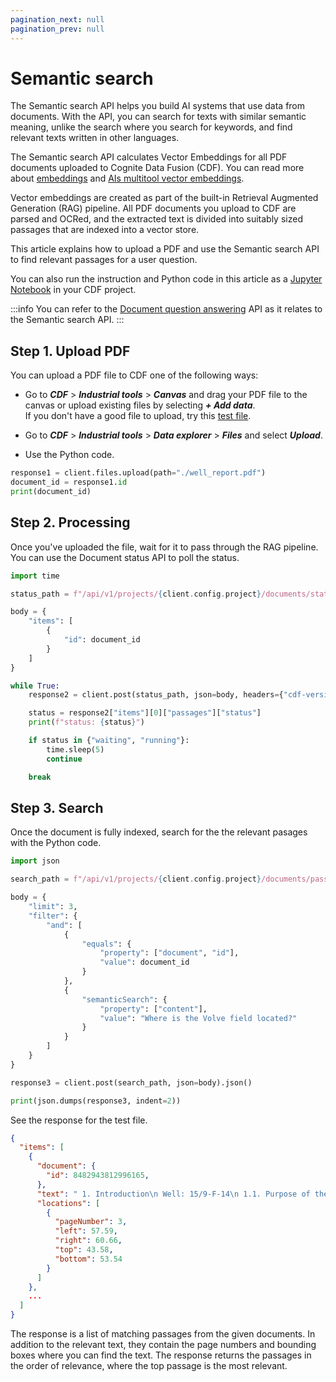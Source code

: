 ```yaml
---
pagination_next: null
pagination_prev: null
---
```


# Semantic search

The Semantic search API helps you build AI systems that use data from documents. With the API, you can search for texts with similar semantic meaning, unlike the search where you search for keywords, and find relevant texts written in other languages.

The Semantic search API calculates Vector Embeddings for all PDF documents uploaded to Cognite Data Fusion (CDF). You can read more about [embeddings](https://platform.openai.com/docs/guides/embeddings) and [AIs multitool vector embeddings](https://cloud.google.com/blog/topics/developers-practitioners/meet-ais-multitool-vector-embeddings).

Vector embeddings are created as part of the built-in Retrieval Augmented Generation (RAG) pipeline. All PDF documents you upload to CDF are parsed and OCRed, and the extracted text is divided into suitably sized passages that are indexed into a vector store.

This article explains how to upload a PDF and use the Semantic search API to find relevant passages for a user question.

You can also run the instruction and Python code in this article as a [Jupyter Notebook](./semantic_search.ipynb) in your CDF project.

:::info
You can refer to the [Document question answering](./document_qa) API as it relates to the Semantic search API.
:::

## Step 1. Upload PDF

You can upload a PDF file to CDF one of the following ways:

* Go to **_CDF_** > **_Industrial tools_** > **_Canvas_** and drag your PDF file to the canvas or upload existing files by selecting **_+ Add data_**.  
  If you don't have a good file to upload, try this [test file](./well_report.pdf).

* Go to **_CDF_** > **_Industrial tools_** > **_Data explorer_** > **_Files_** and select **_Upload_**.

* Use the Python code.

```python
response1 = client.files.upload(path="./well_report.pdf")
document_id = response1.id
print(document_id)
```

## Step 2. Processing

Once you've uploaded the file, wait for it to pass through the RAG pipeline. You can use the Document status API to poll the status.

```python
import time

status_path = f"/api/v1/projects/{client.config.project}/documents/status"

body = {
    "items": [
        {
            "id": document_id
        }
    ]
}

while True:
    response2 = client.post(status_path, json=body, headers={"cdf-version": "beta"}).json()

    status = response2["items"][0]["passages"]["status"]
    print(f"status: {status}")

    if status in {"waiting", "running"}:
        time.sleep(5)
        continue

    break
```

## Step 3. Search

Once the document is fully indexed, search for the the relevant pasages with the Python code.

```python
import json

search_path = f"/api/v1/projects/{client.config.project}/documents/passages/search"

body = {
    "limit": 3,
    "filter": {
        "and": [
            {
                "equals": {
                    "property": ["document", "id"],
                    "value": document_id
                }
            },
            {
                "semanticSearch": {
                    "property": ["content"],
                    "value": "Where is the Volve field located?"
                }
            }
        ]
    }
}

response3 = client.post(search_path, json=body).json()

print(json.dumps(response3, indent=2))
```

See the response for the test file.

```json
{
  "items": [
    {
      "document": {
        "id": 8482943812996165,
      },
      "text": " 1. Introduction\n Well: 15/9-F-14\n 1.1. Purpose of the project\n Volve is an oil field located in the southern part of the North Sea approximately eight kilometres north of Sleipner \u00d8st. The sea depth is approximately 90 metres. The development concept is a jack-up processing and drilling facility and a vessel for storing stabilized oil.\n The reservoir contains oil in a combined stratigraphic and structural trap with Jurassic and Triassic sandstones in the Hugin formation. The western part of the structure is heavily faulted and it is uncertain if there is communication across the faults.\n Volve will be recovered by water injection.\n The rich gas will be transported to Sleipner A and exported onwards from there.\n Well F-14 is designed as an oil producer in the Volve development drilling program. The F-14 well is the second oil producer on the Volve Field. The well is located in a structural high position on the crest of the structure 800m up flank of the NO 15/9-19A discovery well.\n Main objectives:\n To establish an oil production well draining the northern and northwest flank of the Volve structure, the reservoir being the Hugin Formation.\n The upper fault block will be pressure supported by water injection in the F-4 and the F-5 Injection wells, whereas the lower fault block will receive support only from F-5.\n Other objectives:\n Collect data for planning of future wells and optimalization of production and well design.\n \ufffd \ufffd Collect pressure data.\n \ufffd \ufffd Logs, inclusive velocity.\n \ufffd \ufffd Stratigraphy, lithology, reservoir data.\n 3",
      "locations": [
        {
          "pageNumber": 3,
          "left": 57.59,
          "right": 60.66,
          "top": 43.58,
          "bottom": 53.54
        }
      ]
    },
    ...
  ]
}
```

The response is a list of matching passages from the given documents. In addition to the relevant text, they contain the page numbers and bounding boxes where you can find the text. The response returns the passages in the order of relevance, where the top passage is the most relevant.
